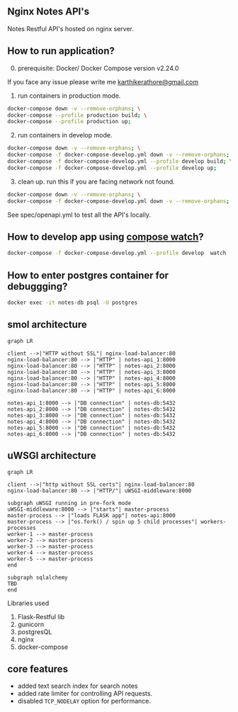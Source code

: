 ## Nginx Notes API's

Notes Restful API's hosted on nginx server.


## How to run application?

0. prerequisite: Docker/ Docker Compose version v2.24.0

If you face any issue please write me karthikerathore@gmail.com

1. run containers in production mode.
```bash
docker-compose down -v --remove-orphans; \
docker-compose --profile production build; \
docker-compose --profile production up;
```

2. run containers in develop mode.
```bash
docker-compose down -v --remove-orphans; \
docker-compose -f docker-compose-develop.yml down -v --remove-orphans; \
docker-compose -f docker-compose-develop.yml --profile develop build; \
docker-compose -f docker-compose-develop.yml --profile develop up;
```

3. clean up. run this if you are facing network <id> not found.
```bash
docker-compose down -v --remove-orphans; \
docker-compose -f docker-compose-develop.yml down -v --remove-orphans;
```

See spec/openapi.yml to test all the API's locally.

## How to develop app using [compose watch](https://docs.docker.com/compose/file-watch/#sync--restart)?
```bash
docker-compose -f docker-compose-develop.yml --profile develop  watch
```

## How to enter postgres container for debuggging?

```bash
docker exec -it notes-db psql -U postgres
```

## smol architecture

```mermaid
graph LR

client -->|"HTTP without SSL"| nginx-load-balancer:80 
nginx-load-balancer:80 --> |"HTTP" | notes-api_1:8000
nginx-load-balancer:80 --> |"HTTP" | notes-api_2:8000
nginx-load-balancer:80 --> |"HTTP" | notes-api_3:8000
nginx-load-balancer:80 --> |"HTTP" | notes-api_4:8000
nginx-load-balancer:80 --> |"HTTP" | notes-api_5:8000
nginx-load-balancer:80 --> |"HTTP" | notes-api_6:8000

notes-api_1:8000 --> |"DB connection" | notes-db:5432
notes-api_2:8000 --> |"DB connection" | notes-db:5432
notes-api_3:8000 --> |"DB connection" | notes-db:5432
notes-api_4:8000 --> |"DB connection" | notes-db:5432
notes-api_5:8000 --> |"DB connection" | notes-db:5432
notes-api_6:8000 --> |"DB connection" | notes-db:5432
```

## uWSGI architecture

```mermaid
graph LR

client -->|"http without SSL certs"| nginx-load-balancer:80 
nginx-load-balancer:80 --> |"HTTP/"| uWSGI-middleware:8000

subgraph uWSGI running in pre-fork mode
uWSGI-middleware:8000 --> |"starts"| master-process
master-process --> |"loads FLASK app"| notes-api:8000
master-process --> |"os.fork() / spin up 5 child processes"| workers-processes
worker-1 --> master-process
worker-2 --> master-process
worker-3 --> master-process
worker-4 --> master-process
worker-5 --> master-process
end

subgraph sqlalchemy
TBD
end
```

Libraries used 
1. Flask-Restful lib
2. gunicorn
3. postgresQL
4. nginx
5. docker-compose


## core features
* added text search index for search notes
* added rate limiter for controlling API requests.
* disabled `TCP_NODELAY` option for performance.
